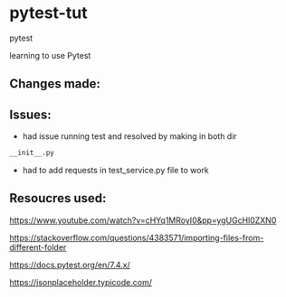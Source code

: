 # pytest-tut
pytest


learning to use Pytest


## Changes made:


## Issues:

- had issue running test and resolved by making in both dir 
```bash
__init__.py 

``` 
- had to add requests in test_service.py file to work


## Resoucres used:

https://www.youtube.com/watch?v=cHYq1MRoyI0&pp=ygUGcHl0ZXN0

https://stackoverflow.com/questions/4383571/importing-files-from-different-folder

https://docs.pytest.org/en/7.4.x/

https://jsonplaceholder.typicode.com/